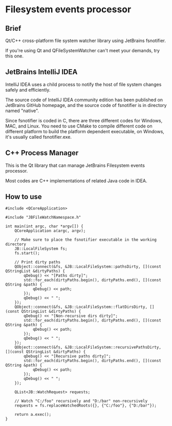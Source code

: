 # Filesystem events processor

## Brief

Qt/C++ cross-platform file system watcher library using JetBrains fsnotifier.

If you're using Qt and QFileSystemWatcher can't meet your demands, try this one.

## JetBrains IntelliJ IDEA

IntelliJ IDEA uses a child process to notify the host of file system changes safely and efficiently.

The source code of IntelliJ IDEA community edition has been published on JetBrains GitHub homepage, and the source code of fsnotifier is in directory named "native".

Since fsnotifier is coded in C, there are three different codes for Windows, MAC, and Linux. You need to use CMake to compile different code on different platform to build the platform dependent executable, on Windows, it's usually called fsnotifier.exe.

## C++ Process Manager

This is the Qt library that can manage JetBrains Filesystem events processor.

Most codes are C++ implementations of related Java code in IDEA.

## How to use

````
#include <QCoreApplication>

#include "JBFileWatchNamespace.h"

int main(int argc, char *argv[]) {
    QCoreApplication a(argc, argv);

    // Make sure to place the fsnotifier executable in the working directory
    JB::LocalFileSystem fs;
    fs.start();

    // Print dirty paths
    QObject::connect(&fs, &JB::LocalFileSystem::pathsDirty, [](const QStringList &dirtyPaths) {
        qDebug() << "[Paths dirty]";
        std::for_each(dirtyPaths.begin(), dirtyPaths.end(), [](const QString &path) {
            qDebug() << path;
        });
        qDebug() << " ";
    });
    QObject::connect(&fs, &JB::LocalFileSystem::flatDirsDirty, [](const QStringList &dirtyPaths) {
        qDebug() << "[Non-recursive dirs dirty]";
        std::for_each(dirtyPaths.begin(), dirtyPaths.end(), [](const QString &path) {
            qDebug() << path;
        });
        qDebug() << " ";
    });
    QObject::connect(&fs, &JB::LocalFileSystem::recursivePathsDirty, [](const QStringList &dirtyPaths) {
        qDebug() << "[Recursive paths dirty]";
        std::for_each(dirtyPaths.begin(), dirtyPaths.end(), [](const QString &path) {
            qDebug() << path;
        });
        qDebug() << " ";
    });
    
    QList<JB::WatchRequest> requests;

    // Watch "C:/foo" recursively and "D:/bar" non-recursively
    requests = fs.replaceWatchedRoots({}, {"C:/foo"}, {"D:/bar"});

    return a.exec();
}

````